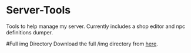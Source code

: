 # Server-Tools
Tools to help manage my server. Currently includes a shop editor and npc definitions dumper.

#Full img Directory
Download the full /img directory from <a href="http://download1503.mediafire.com/n9ur4rt63trg/loi7cepcl2l2ue2/img.zip">here</a>.

